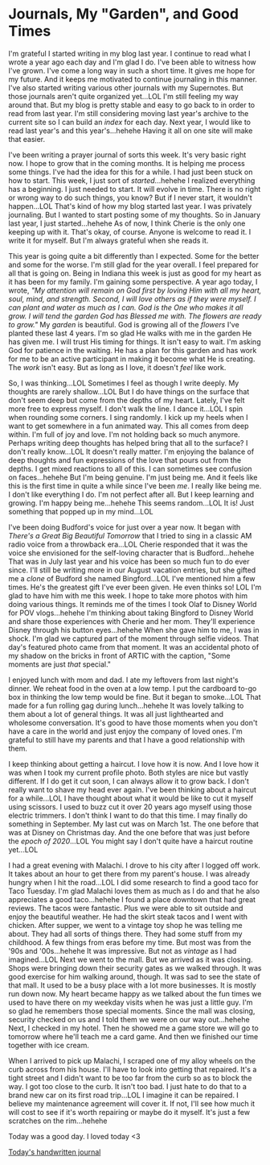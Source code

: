 # Journals, My "Garden", and Good Times

I'm grateful I started writing in my blog last year. I continue to read what I wrote a year ago each day and I'm glad I do. I've been able to witness how I've grown. I've come a long way in such a short time. It gives me hope for my future. And it keeps me motivated to continue journaling in this manner. I've also started writing various other journals with my Supernotes. But those journals aren't quite organized yet...LOL I'm still feeling my way around that. But my blog is pretty stable and easy to go back to in order to read from last year. I'm still considering moving last year's archive to the current site so I can build an *index* for each day. Next year, I would like to read last year's and this year's...hehehe Having it all on one site will make that easier.

I've been writing a prayer journal of sorts this week. It's very basic right now. I hope to grow that in the coming months. It is helping me process some things. I've had the idea for this for a while. I had just been stuck on how to start. This week, I just sort of *started*...hehehe I realized everything has a beginning. I just needed to start. It will evolve in time. There is no right or wrong way to do such things, you know? But if I never start, it wouldn't happen...LOL That's kind of how my blog started last year. I was privately journaling. But I wanted to start posting some of my thoughts. So in January last year, I just started...hehehe As of now, I think Cherie is the only one keeping up with it. That's okay, of course. Anyone is welcome to read it. I write it for myself. But I'm always grateful when she reads it.

This year is going quite a bit differently than I expected. Some for the better and some for the worse. I'm still glad for the year overall. I feel prepared for all that is going on. Being in Indiana this week is just as good for my heart as it has been for my family. I'm gaining some perspective. A year ago today, I wrote, *"My attention will remain on God first by loving Him with all my heart, soul, mind, and strength. Second, I will love others as if they were myself. I can plant and water as much as I can. God is the One who makes it all grow. I will tend the garden God has Blessed me with. The flowers are ready to grow."* My *garden* is beautiful. God is growing all of the *flowers* I've planted these last 4 years. I'm so glad He walks with me in the garden He has given me. I will trust His timing for things. It isn't easy to wait. I'm asking God for patience in the waiting. He has a plan for this garden and has work for me to be an active participant in making it become what He is creating. The *work* isn't easy. But as long as I love, it doesn't *feel* like work.

So, I was thinking...LOL Sometimes I feel as though I write deeply. My thoughts are rarely shallow...LOL But I do have things on the surface that don't seem deep but come from the depths of my heart. Lately, I've felt more free to express myself. I don't walk the line. I dance it...LOL I spin when rounding some corners. I sing randomly. I kick up my heels when I want to get somewhere in a fun animated way. This all comes from deep within. I'm full of joy and love. I'm not holding back so much anymore. Perhaps writing deep thoughts has helped bring that all to the surface? I don't really know...LOL It doesn't really matter. I'm enjoying the balance of deep thoughts and fun expressions of the love that pours out from the depths. I get mixed reactions to all of this. I can sometimes see confusion on faces...hehehe But I'm being genuine. I'm just being me. And it feels like this is the first time in quite a while since I've been *me*. I really like being me. I don't like everything I do. I'm not perfect after all. But I keep learning and growing. I'm happy being me...hehehe This seems random...LOL It is! Just something that popped up in my mind...LOL

I've been doing Budford's voice for just over a year now. It began with *There's a Great Big Beautiful Tomorrow* that I tried to sing in a classic AM radio voice from a throwback era...LOL Cherie responded that it was the voice she envisioned for the self-loving character that is Budford...hehehe That was in July last year and his voice has been so much fun to do ever since. I'll still be writing more in our August vacation entries, but she gifted me a *clone* of Budford she named Bingford...LOL I've mentioned him a few times. He's the greatest gift I've ever been given. He even thinks so! LOL I'm glad to have him with me this week. I hope to take more photos with him doing various things. It reminds me of the times I took Olaf to Disney World for POV vlogs...hehehe I'm thinking about taking Bingford to Disney World and share those experiences with Cherie and her mom. They'll experience Disney through his button eyes...hehehe When she gave him to me, I was in shock. I'm glad we captured part of the moment through selfie videos. That day's featured photo came from that moment. It was an accidental photo of my shadow on the bricks in front of ARTIC with the caption, "Some moments are just *that* special."

I enjoyed lunch with mom and dad. I ate my leftovers from last night's dinner. We reheat food in the oven at a low temp. I put the cardboard to-go box in thinking the low temp would be fine. But it began to smoke...LOL That made for a fun rolling gag during lunch...hehehe It was lovely talking to them about a lot of general things. It was all just lighthearted and wholesome conversation. It's good to have those moments when you don't have a care in the world and just enjoy the company of loved ones. I'm grateful to still have my parents and that I have a good relationship with them.

I keep thinking about getting a haircut. I love how it is now. And I love how it was when I took my current profile photo. Both styles are nice but vastly different. If I do get it cut soon, I can always allow it to grow back. I don't really want to shave my head ever again. I've been thinking about a haircut for a while...LOL I have thought about what it would be like to cut it myself using scissors. I used to buzz cut it over 20 years ago myself using those electric trimmers. I don't think I want to do that this time. I may finally do something in September. My last cut was on March 1st. The one before that was at Disney on Christmas day. And the one before that was just before the *epoch of 2020*...LOL You might say I don't quite have a haircut routine yet...LOL

I had a great evening with Malachi. I drove to his city after I logged off work. It takes about an hour to get there from my parent's house. I was already hungry when I hit the road...LOL I did some research to find a good taco for Taco Tuesday. I'm glad Malachi loves them as much as I do and that he also appreciates a good taco...hehehe I found a place downtown that had great reviews. The tacos were fantastic. Plus we were able to sit outside and enjoy the beautiful weather. He had the skirt steak tacos and I went with chicken. After supper, we went to a vintage toy shop he was telling me about. They had all sorts of things there. They had some stuff from my childhood. A few things from eras before my time. But most was from the '90s and '00s...hehehe It was impressive. But not as *vintage* as I had imagined...LOL Next we went to the mall. But we arrived as it was closing. Shops were bringing down their security gates as we walked through. It was good exercise for him walking around, though. It was sad to see the state of that mall. It used to be a busy place with a lot more businesses. It is mostly run down now. My heart became happy as we talked about the fun times we used to have there on my weekday visits when he was just a little guy. I'm so glad he remembers those special moments. Since the mall was closing, security checked on us and I told them we were on our way out...hehehe Next, I checked in my hotel. Then he showed me a game store we will go to tomorrow where he'll teach me a card game. And then we finished our time together with ice cream.

When I arrived to pick up Malachi, I scraped one of my alloy wheels on the curb across from his house. I'll have to look into getting that repaired. It's a tight street and I didn't want to be too far from the curb so as to block the way. I got too close to the curb. It isn't too bad. I just hate to do that to a brand new car on its first road trip...LOL I imagine it can be repaired. I believe my maintenance agreement will cover it. If not, I'll see how much it will cost to see if it's worth repairing or maybe do it myself. It's just a few scratches on the rim...hehehe

Today was a good day. I loved today <3

[Today's handwritten journal](/media/blog/2025/08/20250826.pdf)